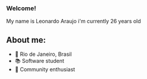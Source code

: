 ### Welcome!

My name is Leonardo Araujo i'm currently 26 years old


## About me:

- 📍 Rio de Janeiro, Brasil
- 📚 Software student
- 💜 Community enthusiast
